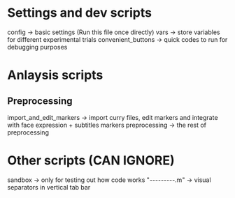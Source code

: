 # Settings and dev scripts
config                  -> basic settings (Run this file once directly)
vars                    -> store variables for different experimental trials
convenient_buttons      -> quick codes to run for debugging purposes

# Anlaysis scripts
## Preprocessing
import_and_edit_markers -> import curry files, edit markers and integrate with face expression + subtitles markers
preprocessing           -> the rest of preprocessing







# Other scripts (CAN IGNORE)
sandbox                 -> only for testing out how code works
"---------.m"           -> visual separators in vertical tab bar